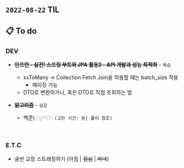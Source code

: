 ## `2022-08-22` TIL

## 📋 To do

### DEV

+ ~~**인프런 - 실전! 스프링 부트와 JPA 활용2 - API 개발과 성능 최적화**~~ - `복습`
  + xxToMany -> Collection Fetch Join을 적용할 때는 batch_size 적용
    + 페이징 가능
  + DTO로 변환하거나, 혹은 DTO로 직접 조회하는 법
  

+ ~~**알고리즘**~~ - `실강`
  + 백준)  <font color="silver">[실버3]</font> `(고민 시간: 분| 풀이 참조)`

<br>

### E.T.C
+ 골반 교정 스트레칭하기 (아침 | ~~점심~~ | ~~저녁~~)